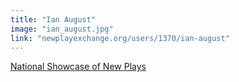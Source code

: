 ```yaml
---
title: "Ian August"
image: "ian_august.jpg"
link: "newplayexchange.org/users/1370/ian-august"
---
```


[National Showcase of New Plays](/affiliated-artists/national-showcase-of-new-plays)